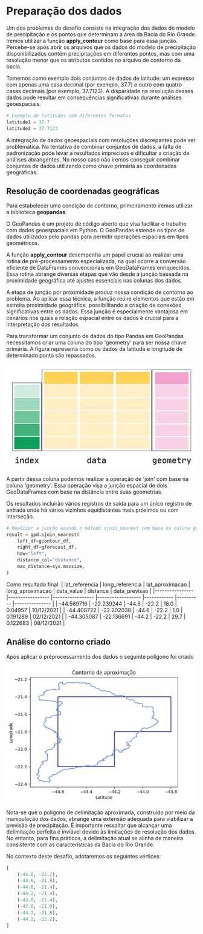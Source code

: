 # Preparação dos dados
Um dos problemas do desafio consiste na integração dos dados do modelo de precipitação e os pontos que determinam a área da Bacia do Rio Grande. Iremos utilizar a função **apply_contour** como base para essa junção. Percebe-se após abrir os arquivos que os dados do modelo de precipitação disponibilizados contém precipitações em diferentes pontos, mas com uma resolução menor que os atributos contidos no arquivo de contorno da bacia.

Tomemos como exemplo dois conjuntos de dados de latitude: um expresso com apenas uma casa decimal (por exemplo, 37.7) e outro com quatro casas decimais (por exemplo, 37.7123). A disparidade na resolução desses dados pode resultar em consequências significativas durante análises geoespaciais.

```python
# Exemplo de latitudes com diferentes formatos
latitude1 = 37.7
latitude2 = 37.7123
```

A integração de dados geoespaciais com resoluções discrepantes pode ser problemática. Na tentativa de combinar conjuntos de dados, a falta de padronização pode levar a resultados imprecisos e dificultar a criação de análises abrangentes. No nosso caso não iremos conseguir combinar conjuntos de dados utilizando como chave primária as coordenadas geográficas.

## Resolução de coordenadas geográficas
Para estabelecer uma condição de contorno, primeiramente iremos utilizar a biblioteca **geopandas**.

O GeoPandas é um projeto de código aberto que visa facilitar o trabalho com dados geoespaciais em Python. O GeoPandas estende os tipos de dados utilizados pelo pandas para permitir operações espaciais em tipos geométricos.

A função **apply_contour** desempenha um papel crucial ao realizar uma rotina de pré-processamento especializada, na qual ocorre a conversão eficiente de DataFrames convencionais em GeoDataFrames enriquecidos. Essa rotina abrange diversas etapas que vão desde a junção baseada na proximidade geográfica até ajustes essenciais nas colunas dos dados.

A etapa de junção por proximidade produz nossa condição de contorno ao problema. Ao aplicar essa técnica, a função reúne elementos que estão em estreita proximidade geográfica, possibilitando a criação de conexões significativas entre os dados. Essa junção é especialmente vantajosa em cenários nos quais a relação espacial entre os dados é crucial para a interpretação dos resultados.

Para transformar um conjunto de dados do tipo Pandas em GeoPandas necessitamos criar uma coluna do tipo 'geometry' para ser nossa chave primária. A figura representa como os dados da latitude e longitude de determinado ponto são repassados.

![Coluna do tipo 'geometry'](/images/geometry.webp)

A partir dessa coluna podemos realizar a operação de 'join' com base na coluna 'geometry'. Essa operação visa a junção espacial de dois GeoDataFrames com base na distância entre suas geometrias.

Os resultados incluirão vários registros de saída para um único registro de entrada onde há vários vizinhos equidistantes mais próximos ou com interseção.

```python
# Realizar a junção usando o método sjoin_nearest com base na coluna geometry
result = gpd.sjoin_nearest(
    left_df=gcontour_df,
    right_df=gforecast_df,
    how="left",
    distance_col="distance",
    max_distance=sys.maxsize,
)
```

Como resultado final:
| lat_referencia 	| long_referencia 	| lat_aproximacao 	| long_aproximacao 	| data_value 	| distance 	| data_previsao 	|
|----------------	|-----------------	|-----------------	|------------------	|------------	|----------	|---------------	|
| -44.569716     	| -22.239244      	| -44.6           	| -22.2            	| 18.0       	| 0.04957  	| 10/12/2021    	|
| -44.408722     	| -22.202038      	| -44.6           	| -22.2            	| 1.0        	| 0.191289 	| 02/12/2021    	|
| -44.305087     	| -22.136691      	| -44.2           	| -22.2            	| 29.7       	| 0.122683 	| 08/12/2021    	|

## Análise do contorno criado
Após aplicar o préprocessamento dos dados o seguinte polígono foi criado
![Contorno de aproximação](/images/contorno.png)

Nota-se que o polígono de delimitação aproximada, construído por meio da manipulação dos dados, abrange uma extensão adequada para viabilizar a previsão de precipitação. É importante ressaltar que alcançar uma delimitação perfeita é inviável devido às limitações de resolução dos dados. No entanto, para fins práticos, a delimitação atual se alinha de maneira consistente com as características da Bacia do Rio Grande.

No contexto deste desafio, adotaremos os seguintes vértices:

```python
[
    (-44.6, -22.2),
    (-44.6, -21.8),
    (-44.6, -21.4),
    (-44.2, -21.4),
    (-43.8, -21.4),
    (-43.8, -21.8),
    (-44.2, -21.8),
    (-44.2, -22.2),
]
```
